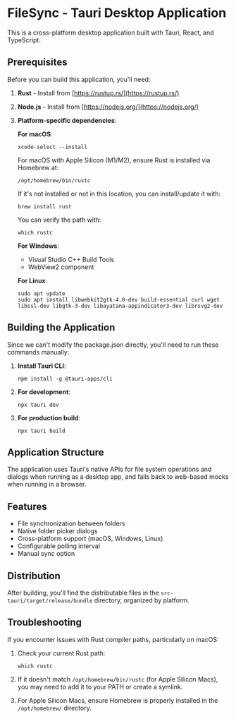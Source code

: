 
# FileSync - Tauri Desktop Application

This is a cross-platform desktop application built with Tauri, React, and TypeScript.

## Prerequisites

Before you can build this application, you'll need:

1. **Rust** - Install from [https://rustup.rs/](https://rustup.rs/)
2. **Node.js** - Install from [https://nodejs.org/](https://nodejs.org/)
3. **Platform-specific dependencies**:

   **For macOS**:
   ```
   xcode-select --install
   ```
   
   For macOS with Apple Silicon (M1/M2), ensure Rust is installed via Homebrew at:
   ```
   /opt/homebrew/bin/rustc
   ```
   
   If it's not installed or not in this location, you can install/update it with:
   ```
   brew install rust
   ```
   
   You can verify the path with:
   ```
   which rustc
   ```

   **For Windows**:
   - Visual Studio C++ Build Tools
   - WebView2 component

   **For Linux**:
   ```
   sudo apt update
   sudo apt install libwebkit2gtk-4.0-dev build-essential curl wget libssl-dev libgtk-3-dev libayatana-appindicator3-dev librsvg2-dev
   ```

## Building the Application

Since we can't modify the package.json directly, you'll need to run these commands manually:

1. **Install Tauri CLI**:
   ```
   npm install -g @tauri-apps/cli
   ```

2. **For development**:
   ```
   npx tauri dev
   ```

3. **For production build**:
   ```
   npx tauri build
   ```

## Application Structure

The application uses Tauri's native APIs for file system operations and dialogs when running as a desktop app, and falls back to web-based mocks when running in a browser.

## Features

- File synchronization between folders
- Native folder picker dialogs
- Cross-platform support (macOS, Windows, Linux)
- Configurable polling interval
- Manual sync option

## Distribution

After building, you'll find the distributable files in the `src-tauri/target/release/bundle` directory, organized by platform.

## Troubleshooting

If you encounter issues with Rust compiler paths, particularly on macOS:

1. Check your current Rust path:
   ```
   which rustc
   ```

2. If it doesn't match `/opt/homebrew/bin/rustc` (for Apple Silicon Macs), you may need to add it to your PATH or create a symlink.

3. For Apple Silicon Macs, ensure Homebrew is properly installed in the `/opt/homebrew/` directory.
